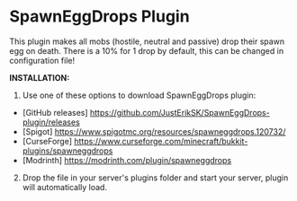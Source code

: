 # SpawnEggDrops Plugin
This plugin makes all mobs (hostile, neutral and passive) drop their spawn egg on death. There is a 10% for 1 drop by default, this can be changed in configuration file!

**INSTALLATION:**
1. Use one of these options to download SpawnEggDrops plugin:
- [GitHub releases] https://github.com/JustErikSK/SpawnEggDrops-plugin/releases
- [Spigot] https://www.spigotmc.org/resources/spawneggdrops.120732/
- [CurseForge] https://www.curseforge.com/minecraft/bukkit-plugins/spawneggdrops
- [Modrinth] https://modrinth.com/plugin/spawneggdrops
2. Drop the file in your server's plugins folder and start your server, plugin will automatically load.
